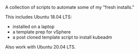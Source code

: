 A collection of scripts to automate some of my "fresh installs."

This includes Ubuntu 18.04 LTS:
- installed on a laptop
- a template prep for vSphere
- a post cloned template script to install kubeadm

Also work with Ubuntu 20.04 LTS.
